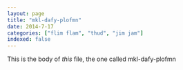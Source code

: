 ```yaml
---
layout: page
title: "mkl-dafy-plofmn"
date: 2014-7-17
categories: ["flim flam", "thud", "jim jam"]
indexed: false
---
```

This is the body of _this_ file, the one called mkl-dafy-plofmn
